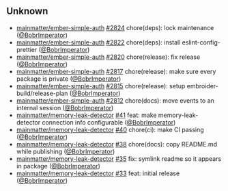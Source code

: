 
## Unknown

- [mainmatter/ember-simple-auth] [#2824](https://github.com/mainmatter/ember-simple-auth/pull/2824) chore(deps): lock maintenance ([@BobrImperator])
- [mainmatter/ember-simple-auth] [#2822](https://github.com/mainmatter/ember-simple-auth/pull/2822) chore(deps): install eslint-config-prettier ([@BobrImperator])
- [mainmatter/ember-simple-auth] [#2820](https://github.com/mainmatter/ember-simple-auth/pull/2820) chore(release): fix release ([@BobrImperator])
- [mainmatter/ember-simple-auth] [#2817](https://github.com/mainmatter/ember-simple-auth/pull/2817) chore(release): make sure every package is private ([@BobrImperator])
- [mainmatter/ember-simple-auth] [#2815](https://github.com/mainmatter/ember-simple-auth/pull/2815) chore(release): setup embroider-build/release-plan ([@BobrImperator])
- [mainmatter/ember-simple-auth] [#2812](https://github.com/mainmatter/ember-simple-auth/pull/2812) chore(docs): move events to an internal session ([@BobrImperator])
- [mainmatter/memory-leak-detector] [#41](https://github.com/mainmatter/memory-leak-detector/pull/41) feat: make memory-leak-detector connection info configurable ([@BobrImperator])
- [mainmatter/memory-leak-detector] [#40](https://github.com/mainmatter/memory-leak-detector/pull/40) chore(ci): make CI passing ([@BobrImperator])
- [mainmatter/memory-leak-detector] [#38](https://github.com/mainmatter/memory-leak-detector/pull/38) chore(docs): copy README.md while publishing ([@BobrImperator])
- [mainmatter/memory-leak-detector] [#35](https://github.com/mainmatter/memory-leak-detector/pull/35) fix: symlink readme so it appears in package ([@BobrImperator])
- [mainmatter/memory-leak-detector] [#33](https://github.com/mainmatter/memory-leak-detector/pull/33) feat: initial release ([@BobrImperator])

[@BobrImperator]: https://github.com/BobrImperator
[mainmatter/ember-simple-auth]: https://github.com/mainmatter/ember-simple-auth
[mainmatter/memory-leak-detector]: https://github.com/mainmatter/memory-leak-detector